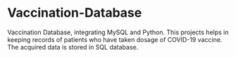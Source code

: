 # Vaccination-Database
Vaccination Database, integrating MySQL and Python.
This projects helps in keeping records of patients who have taken dosage of COVID-19 vaccine.
The acquired data is stored in SQL database.
